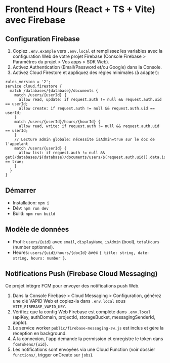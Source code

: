 # Frontend Hours (React + TS + Vite) avec Firebase

## Configuration Firebase

1. Copiez `.env.example` vers `.env.local` et remplissez les variables avec la configuration Web de votre projet Firebase (Console Firebase > Paramètres du projet > Vos apps > SDK Web).
2. Activez Authentication (Email/Password et/ou Google) dans la Console.
3. Activez Cloud Firestore et appliquez des règles minimales (à adapter):

```
rules_version = '2';
service cloud.firestore {
  match /databases/{database}/documents {
    match /users/{userId} {
      allow read, update: if request.auth != null && request.auth.uid == userId;
      allow create: if request.auth != null && request.auth.uid == userId;
    }
    match /users/{userId}/hours/{hourId} {
      allow read, write: if request.auth != null && request.auth.uid == userId;
    }
    // Lecture admin globale: nécessite isAdmin=true sur le doc de l'appelant
    match /users/{userId} {
      allow list: if request.auth != null && get(/databases/$(database)/documents/users/$(request.auth.uid)).data.isAdmin == true;
    }
  }
}
```

## Démarrer

- Installation: `npm i`
- Dév: `npm run dev`
- Build: `npm run build`

## Modèle de données

- Profil: `users/{uid}` avec `email`, `displayName`, `isAdmin` (bool), `totalHours` (number optionnel).
- Heures: `users/{uid}/hours/{docId}` avec `{ title: string, date: string, hours: number }`.

## Notifications Push (Firebase Cloud Messaging)

Ce projet intègre FCM pour envoyer des notifications push Web.

1. Dans la Console Firebase > Cloud Messaging > Configuration, générez une clé VAPID Web et copiez-la dans `.env.local` sous `VITE_FIREBASE_VAPID_KEY`.
2. Vérifiez que la config Web Firebase est complète dans `.env.local` (apiKey, authDomain, projectId, storageBucket, messagingSenderId, appId).
3. Le service worker `public/firebase-messaging-sw.js` est inclus et gère la réception en background.
4. À la connexion, l'app demande la permission et enregistre le token dans `fcmTokens/{uid}`.
5. Les notifications sont envoyées via une Cloud Function (voir dossier `functions/`, trigger onCreate sur `jobs`).

